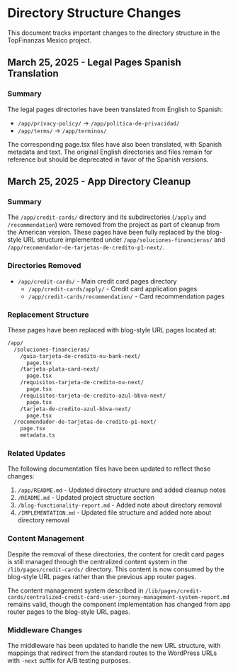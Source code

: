 # Directory Structure Changes

This document tracks important changes to the directory structure in the TopFinanzas Mexico project.

## March 25, 2025 - Legal Pages Spanish Translation

### Summary

The legal pages directories have been translated from English to Spanish:

- `/app/privacy-policy/` → `/app/politica-de-privacidad/`
- `/app/terms/` → `/app/terminos/`

The corresponding page.tsx files have also been translated, with Spanish metadata and text. The original English directories and files remain for reference but should be deprecated in favor of the Spanish versions.

## March 25, 2025 - App Directory Cleanup

### Summary

The `/app/credit-cards/` directory and its subdirectories (`/apply` and `/recommendation`) were removed from the project as part of cleanup from the American version. These pages have been fully replaced by the blog-style URL structure implemented under `/app/soluciones-financieras/` and `/app/recomendador-de-tarjetas-de-credito-p1-next/`.

### Directories Removed

- `/app/credit-cards/` - Main credit card pages directory
  - `/app/credit-cards/apply/` - Credit card application pages
  - `/app/credit-cards/recommendation/` - Card recommendation pages

### Replacement Structure

These pages have been replaced with blog-style URL pages located at:

```markdown
/app/
  /soluciones-financieras/
    /guia-tarjeta-de-credito-nu-bank-next/
      page.tsx
    /tarjeta-plata-card-next/
      page.tsx
    /requisitos-tarjeta-de-credito-nu-next/
      page.tsx
    /requisitos-tarjeta-de-credito-azul-bbva-next/
      page.tsx
    /tarjeta-de-credito-azul-bbva-next/
      page.tsx
  /recomendador-de-tarjetas-de-credito-p1-next/
    page.tsx
    metadata.ts
```

### Related Updates

The following documentation files have been updated to reflect these changes:

1. `/app/README.md` - Updated directory structure and added cleanup notes
2. `/README.md` - Updated project structure section
3. `/blog-functionality-report.md` - Added note about directory removal
4. `/IMPLEMENTATION.md` - Updated file structure and added note about directory removal

### Content Management

Despite the removal of these directories, the content for credit card pages is still managed through the centralized content system in the `/lib/pages/credit-cards/` directory. This content is now consumed by the blog-style URL pages rather than the previous app router pages.

The content management system described in `/lib/pages/credit-cards/centralized-credit-card-user-journey-management-system-report.md` remains valid, though the component implementation has changed from app router pages to the blog-style URL pages.

### Middleware Changes

The middleware has been updated to handle the new URL structure, with mappings that redirect from the standard routes to the WordPress URLs with `-next` suffix for A/B testing purposes.
